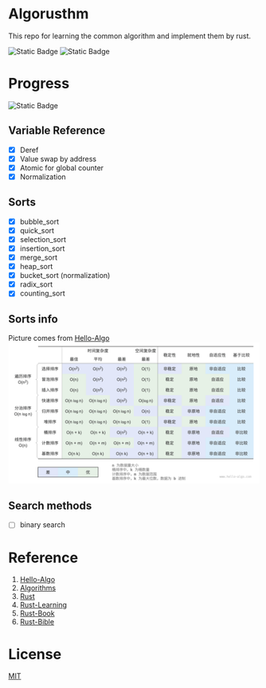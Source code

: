 # Algorusthm

This repo for learning the common algorithm and implement them by rust.

![Static Badge](https://img.shields.io/badge/Algorithm-%23006a4e?style=flat-square&logo=visual%20studio%20code&label=Rust&labelColor=%23a52a2a&link=https%3A%2F%2Fwww.hello-algo.com%2Fchapter_sorting%2F)
![Static Badge](https://img.shields.io/badge/Rust-brown?style=flat-square&logo=Rust)

# Progress

![Static Badge](https://img.shields.io/badge/Progress_%2560-blue?style=flat-square&logo=Progress)


## Variable Reference

- [x] Deref
- [x] Value swap by address
- [x] Atomic<Type> for global counter
- [x] Normalization

## Sorts

- [x] bubble_sort
- [x] quick_sort
- [x] selection_sort
- [x] insertion_sort
- [x] merge_sort
- [x] heap_sort
- [x] bucket_sort (normalization)
- [x] radix_sort
- [x] counting_sort

## Sorts info

Picture comes from [Hello-Algo](https://www.hello-algo.com/chapter_sorting/)
![Comparison of sorting algorithms](./resources/images/ComparisonAlgos.png)


## Search methods

- [ ] binary search


# Reference

1. [Hello-Algo](https://www.hello-algo.com/chapter_sorting/)
2. [Algorithms](https://algs4.cs.princeton.edu/home/)
3. [Rust](https://www.rust-lang.org/)
4. [Rust-Learning](https://github.com/ctjhoa/rust-learning)
5. [Rust-Book](https://doc.rust-lang.org/book/)
6. [Rust-Bible](https://course.rs/about-book.html)

# License

[MIT](LICENSE)

